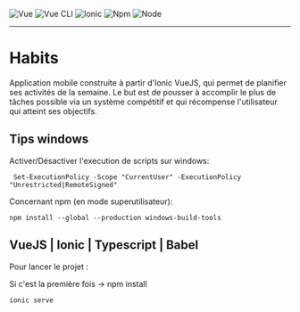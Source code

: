 ![Vue](https://img.shields.io/badge/vue-3-#42b983)
![Vue CLI](https://img.shields.io/badge/Vue%20CLI-%3E4.5.11-#42b983)
![Ionic](https://img.shields.io/badge/Ionic-%3E6.16.13-#3880ff)
![Npm](https://img.shields.io/badge/Npm-7.6.3-#ff4b01)
![Node](https://img.shields.io/badge/Node-14.16-#43853d)

* * * 

# Habits

Application mobile construite à partir d'Ionic VueJS, qui permet de planifier ses activités de la semaine. Le but est de pousser à accomplir le plus de tâches possible via un système compétitif et qui récompense l'utilisateur qui atteint ses objectifs.


## Tips windows 

Activer/Désactiver l'execution de scripts sur windows: 

```
 Set-ExecutionPolicy -Scope "CurrentUser" -ExecutionPolicy "Unrestricted|RemoteSigned"
```

Concernant npm (en mode superutilisateur): 
```
npm install --global --production windows-build-tools
```

## VueJS | Ionic | Typescript | Babel

Pour lancer le projet :

Si c'est la première fois -> npm install 

```
ionic serve
```
